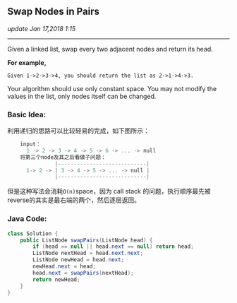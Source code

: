 ## Swap Nodes in Pairs
_update Jan 17,2018 1:15_

---
Given a linked list, swap every two adjacent nodes and return its head.

**For example,**

    Given 1->2->3->4, you should return the list as 2->1->4->3.

Your algorithm should use only constant space. You may not modify the values in the list, only nodes itself can be changed.
    
### Basic Idea:
利用递归的思路可以比较轻易的完成，如下图所示：
```c
    input：
      1 -> 2 -> 3 -> 4 -> 5 -> 6 -> ... -> null
    将第三个node及其之后看做子问题：
               |----------------------------|
      1-> 2 -> | 3 -> 4 -> 5 -> ... -> null |
               |----------------------------|
```
但是这种写法会消耗`O(n)`space，因为 call stack 的问题，执行顺序最先被reverse的其实是最右端的两个，然后逐层返回。

### Java Code:
```java
class Solution {
    public ListNode swapPairs(ListNode head) {
        if (head == null || head.next == null) return head;
        ListNode nextHead = head.next.next;
        ListNode newHead = head.next;
        newHead.next = head;
        head.next = swapPairs(nextHead);
        return newHead;
    }
}
```